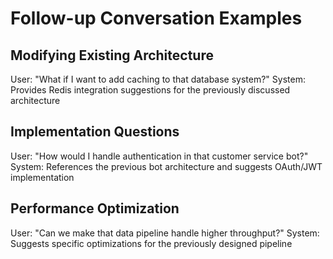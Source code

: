 # Follow-up Conversation Examples

## Modifying Existing Architecture
User: "What if I want to add caching to that database system?"
System: Provides Redis integration suggestions for the previously discussed architecture

## Implementation Questions
User: "How would I handle authentication in that customer service bot?"
System: References the previous bot architecture and suggests OAuth/JWT implementation

## Performance Optimization
User: "Can we make that data pipeline handle higher throughput?"
System: Suggests specific optimizations for the previously designed pipeline
